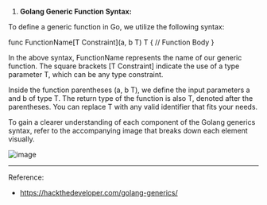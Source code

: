 1. **Golang Generic Function Syntax:**
   
To define a generic function in Go, we utilize the following syntax:

func FunctionName[T Constraint](a, b T) T {
// Function Body
}

In the above syntax, FunctionName represents the name of our generic function. The square brackets [T Constraint] indicate the use of a type parameter T, which can be any type constraint.

Inside the function parentheses (a, b T), we define the input parameters a and b of type T. The return type of the function is also T, denoted after the parentheses. You can replace T with any valid identifier that fits your needs.

To gain a clearer understanding of each component of the Golang generics syntax, refer to the accompanying image that breaks down each element visually.

![image](https://github.com/vibhordubey333/GolangPrograms/assets/22407855/b26ae0c9-d057-4d4b-b1b7-97054ea1be64)


---
Reference:

-   https://hackthedeveloper.com/golang-generics/
